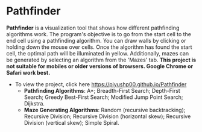 <h1>Pathfinder</h1>


**Pathfinder** is a visualization tool that shows how different pathfinding algorithms work. The program's objective is to go from the start cell to the end cell using a pathfinding algorithm. You can draw walls by clicking or holding down the mouse over cells. Once the algorithm has found the start cell, the optimal path will be illuminated in yellow. Additionally, mazes can be generated by selecting an algorithm from the 'Mazes' tab. **This project is not suitable for mobiles or older versions of browsers. Google Chrome or Safari work best.**
  * To view the project, click here <a href="https://piyushp00.github.io/Pathfinder/" target="_blank">https://piyushp00.github.io/Pathfinder</a>
    * **Pathfinding Algorithms**: A*; Breadth-First Search; Depth-First Search; Greedy Best-First Search; Modified Jump Point Search; Dijkstra.
    * **Maze Generating Algorithms**: Random (recursive backtracking); Recursive Division; Recursive Division (horizontal skew); Recursive Division (vertical skew); Simple Spiral.
